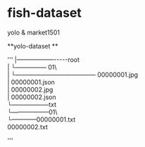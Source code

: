 # fish-dataset
yolo &amp; market1501


**yolo-dataset **


'''
|——————-----root  
   |        └————— 01\  
   |              └————————————— 00000001.jpg  
   |                             00000001.json   
   |                             00000002.jpg  
   |                             00000002.json   
   └——————txt  
            └——————01\  
                   └————00000001.txt   
                        00000002.txt  


'''
